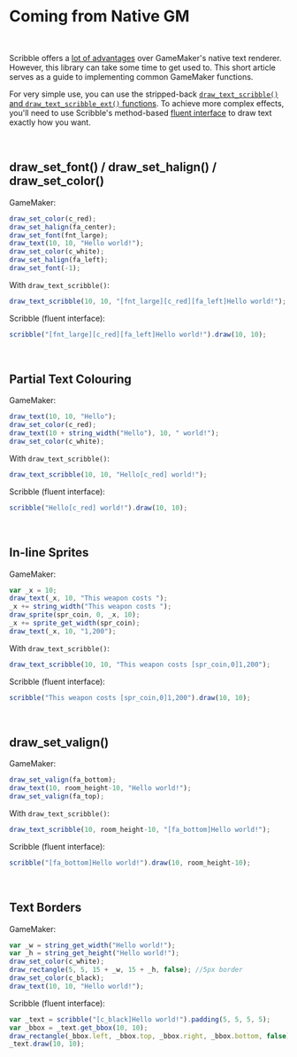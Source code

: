 # Coming from Native GM

&nbsp;

Scribble offers a [lot of advantages](features) over GameMaker's native text renderer. However, this library can take some time to get used to. This short article serves as a guide to implementing common GameMaker functions.

For very simple use, you can use the stripped-back [`draw_text_scribble()` and `draw_text_scribble_ext()` functions](quick-functions). To achieve more complex effects, you'll need to use Scribble's method-based [fluent interface](scribble-methods) to draw text exactly how you want.

&nbsp;

## draw_set_font() / draw_set_halign() / draw_set_color() ###

GameMaker:
```js
draw_set_color(c_red);
draw_set_halign(fa_center);
draw_set_font(fnt_large);
draw_text(10, 10, "Hello world!");
draw_set_color(c_white);
draw_set_halign(fa_left);
draw_set_font(-1);
```

With `draw_text_scribble()`:
```js
draw_text_scribble(10, 10, "[fnt_large][c_red][fa_left]Hello world!");
```

Scribble (fluent interface):
```js
scribble("[fnt_large][c_red][fa_left]Hello world!").draw(10, 10);
```

&nbsp;

## Partial Text Colouring ###

GameMaker:
```js
draw_text(10, 10, "Hello");
draw_set_color(c_red);
draw_text(10 + string_width("Hello"), 10, " world!");
draw_set_color(c_white);
```

With `draw_text_scribble()`:
```js
draw_text_scribble(10, 10, "Hello[c_red] world!");
```

Scribble (fluent interface):
```js
scribble("Hello[c_red] world!").draw(10, 10);
```

&nbsp;

## In-line Sprites ###

GameMaker:
```js
var _x = 10;
draw_text(_x, 10, "This weapon costs ");
_x += string_width("This weapon costs ");
draw_sprite(spr_coin, 0, _x, 10);
_x += sprite_get_width(spr_coin);
draw_text(_x, 10, "1,200");
```

With `draw_text_scribble()`:
```js
draw_text_scribble(10, 10, "This weapon costs [spr_coin,0]1,200");
```

Scribble (fluent interface):
```js
scribble("This weapon costs [spr_coin,0]1,200").draw(10, 10);
```

&nbsp;

## draw_set_valign() ###

GameMaker:
```js
draw_set_valign(fa_bottom);
draw_text(10, room_height-10, "Hello world!");
draw_set_valign(fa_top);
```

With `draw_text_scribble()`:
```js
draw_text_scribble(10, room_height-10, "[fa_bottom]Hello world!");
```

Scribble (fluent interface):
```js
scribble("[fa_bottom]Hello world!").draw(10, room_height-10);
```

&nbsp;

## Text Borders ###

GameMaker:
```js
var _w = string_get_width("Hello world!");
var _h = string_get_height("Hello world!");
draw_set_color(c_white);
draw_rectangle(5, 5, 15 + _w, 15 + _h, false); //5px border
draw_set_color(c_black);
draw_text(10, 10, "Hello world!");
```

Scribble (fluent interface):
```js
var _text = scribble("[c_black]Hello world!").padding(5, 5, 5, 5);
var _bbox = _text.get_bbox(10, 10);
draw_rectangle(_bbox.left, _bbox.top, _bbox.right, _bbox.bottom, false);
_text.draw(10, 10);
```
